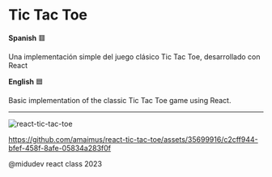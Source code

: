 # Tic Tac Toe

**Spanish** 🟥

Una implementación simple del juego clásico Tic Tac Toe, desarrollado con React

**English** 🟦 

Basic implementation of the classic Tic Tac Toe game using React.

---

![react-tic-tac-toe](https://github.com/amaimus/react-tic-tac-toe/assets/35699916/c394beaf-aaae-4d7e-925e-04c8ed706b9d)

https://github.com/amaimus/react-tic-tac-toe/assets/35699916/c2cff944-bfef-458f-8afe-05834a283f0f

@midudev react class 2023

